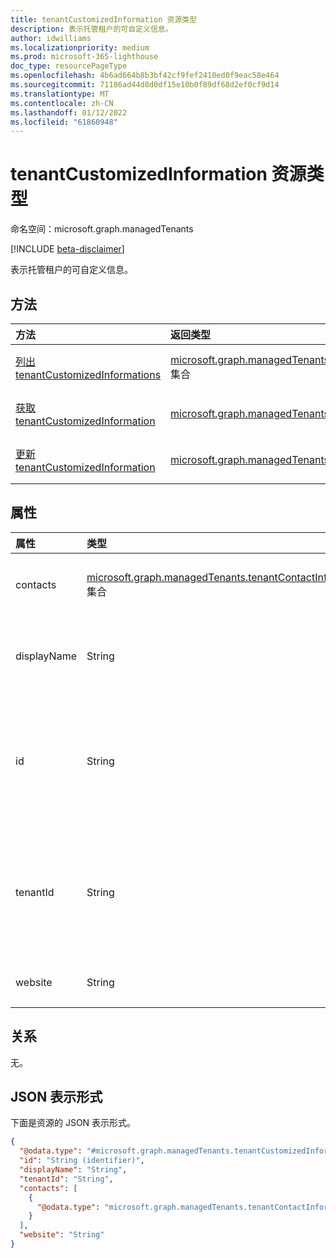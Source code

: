 ```yaml
---
title: tenantCustomizedInformation 资源类型
description: 表示托管租户的可自定义信息。
author: idwilliams
ms.localizationpriority: medium
ms.prod: microsoft-365-lighthouse
doc_type: resourcePageType
ms.openlocfilehash: 4b6ad664b8b3bf42cf9fef2410ed0f9eac58e464
ms.sourcegitcommit: 71186ad44d8d0df15e10b0f89df68d2ef0cf9d14
ms.translationtype: MT
ms.contentlocale: zh-CN
ms.lasthandoff: 01/12/2022
ms.locfileid: "61860948"
---
```

# <a name="tenantcustomizedinformation-resource-type"></a>tenantCustomizedInformation 资源类型

命名空间：microsoft.graph.managedTenants

[!INCLUDE [beta-disclaimer](../../includes/beta-disclaimer.md)]

表示托管租户的可自定义信息。

## <a name="methods"></a>方法
|方法|返回类型|说明|
|:---|:---|:---|
|[列出 tenantCustomizedInformations](../api/managedtenants-managedtenant-list-tenantscustomizedinformation.md)|[microsoft.graph.managedTenants.tenantCustomizedInformation](../resources/managedtenants-tenantcustomizedinformation.md) 集合|获取 [tenantCustomizedInformation 对象](../resources/managedtenants-tenantcustomizedinformation.md) 及其属性的列表。|
|[获取 tenantCustomizedInformation](../api/managedtenants-tenantcustomizedinformation-get.md)|[microsoft.graph.managedTenants.tenantCustomizedInformation](../resources/managedtenants-tenantcustomizedinformation.md)|读取 [tenantCustomizedInformation](../resources/managedtenants-tenantcustomizedinformation.md) 对象的属性和关系。|
|[更新 tenantCustomizedInformation](../api/managedtenants-tenantcustomizedinformation-update.md)|[microsoft.graph.managedTenants.tenantCustomizedInformation](../resources/managedtenants-tenantcustomizedinformation.md)|更新 [tenantCustomizedInformation 对象](../resources/managedtenants-tenantcustomizedinformation.md) 的属性。|

## <a name="properties"></a>属性
|属性|类型|说明|
|:---|:---|:---|
|contacts|[microsoft.graph.managedTenants.tenantContactInformation](../resources/managedtenants-tenantcontactinformation.md) 集合|托管租户的联系人集合。 可选。|
|displayName|String|托管显示名称租户的租户。 必需。 只读。|
|id|String|托管Azure Active Directory租户的租户标识符。 必需。 只读。|
|tenantId|String|托管Azure Active Directory租户的租户[标识符](../resources/managedtenants-tenant.md)。 可选。 只读。|
|website|String|托管租户的网站。 必填。|

## <a name="relationships"></a>关系
无。

## <a name="json-representation"></a>JSON 表示形式
下面是资源的 JSON 表示形式。
<!-- {
  "blockType": "resource",
  "keyProperty": "id",
  "@odata.type": "microsoft.graph.managedTenants.tenantCustomizedInformation",
  "baseType": "microsoft.graph.entity",
  "openType": false
}
-->
``` json
{
  "@odata.type": "#microsoft.graph.managedTenants.tenantCustomizedInformation",
  "id": "String (identifier)",
  "displayName": "String",
  "tenantId": "String",
  "contacts": [
    {
      "@odata.type": "microsoft.graph.managedTenants.tenantContactInformation"
    }
  ],
  "website": "String"
}
```
